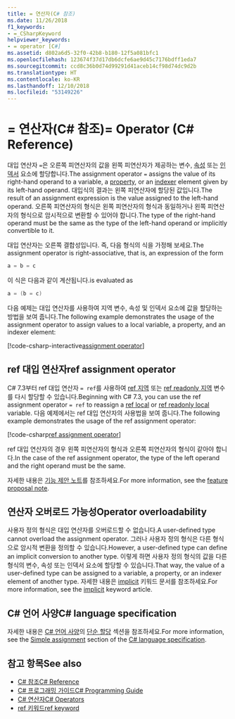 ```yaml
---
title: = 연산자(C# 참조)
ms.date: 11/26/2018
f1_keywords:
- =_CSharpKeyword
helpviewer_keywords:
- = operator [C#]
ms.assetid: d802a6d5-32f0-42b8-b180-12f5a081bfc1
ms.openlocfilehash: 123674f37d17db6dcfe6ae9d45c7176bdff1eda7
ms.sourcegitcommit: ccd8c36b0d74d99291d41aceb14cf98d74dc9d2b
ms.translationtype: HT
ms.contentlocale: ko-KR
ms.lasthandoff: 12/10/2018
ms.locfileid: "53149226"
---
```

# <a name="-operator-c-reference"></a><span data-ttu-id="dbff0-102">= 연산자(C# 참조)</span><span class="sxs-lookup"><span data-stu-id="dbff0-102">= Operator (C# Reference)</span></span>

<span data-ttu-id="dbff0-103">대입 연산자 `=`은 오른쪽 피연산자의 값을 왼쪽 피연산자가 제공하는 변수, [속성](../../programming-guide/classes-and-structs/properties.md) 또는 [인덱서](../../../csharp/programming-guide/indexers/index.md) 요소에 할당합니다.</span><span class="sxs-lookup"><span data-stu-id="dbff0-103">The assignment operator `=` assigns the value of its right-hand operand to a variable, a [property](../../programming-guide/classes-and-structs/properties.md), or an [indexer](../../../csharp/programming-guide/indexers/index.md) element given by its left-hand operand.</span></span> <span data-ttu-id="dbff0-104">대입식의 결과는 왼쪽 피연산자에 할당된 값입니다.</span><span class="sxs-lookup"><span data-stu-id="dbff0-104">The result of an assignment expression is the value assigned to the left-hand operand.</span></span> <span data-ttu-id="dbff0-105">오른쪽 피연산자의 형식은 왼쪽 피연산자의 형식과 동일하거나 왼쪽 피연산자의 형식으로 암시적으로 변환할 수 있어야 합니다.</span><span class="sxs-lookup"><span data-stu-id="dbff0-105">The type of the right-hand operand must be the same as the type of the left-hand operand or implicitly convertible to it.</span></span>

<span data-ttu-id="dbff0-106">대입 연산자는 오른쪽 결합성입니다. 즉, 다음 형식의 식을 가정해 보세요.</span><span class="sxs-lookup"><span data-stu-id="dbff0-106">The assignment operator is right-associative, that is, an expression of the form</span></span>

```csharp
a = b = c
```

<span data-ttu-id="dbff0-107">이 식은 다음과 같이 계산됩니다.</span><span class="sxs-lookup"><span data-stu-id="dbff0-107">is evaluated as</span></span>

```csharp
a = (b = c)
```

<span data-ttu-id="dbff0-108">다음 예제는 대입 연산자를 사용하여 지역 변수, 속성 및 인덱서 요소에 값을 할당하는 방법을 보여 줍니다.</span><span class="sxs-lookup"><span data-stu-id="dbff0-108">The following example demonstrates the usage of the assignment operator to assign values to a local variable, a property, and an indexer element:</span></span>

[!code-csharp-interactive[assignment operator](~/samples/snippets/csharp/language-reference/operators/AssignmentExamples.cs#Assignments)]

## <a name="ref-assignment-operator"></a><span data-ttu-id="dbff0-109">ref 대입 연산자</span><span class="sxs-lookup"><span data-stu-id="dbff0-109">ref assignment operator</span></span>

<span data-ttu-id="dbff0-110">C# 7.3부터 ref 대입 연산자 `= ref`를 사용하여 [ref 지역](../keywords/ref.md#ref-locals) 또는 [ref readonly 지역](../keywords/ref.md#ref-readonly-locals) 변수를 다시 할당할 수 있습니다.</span><span class="sxs-lookup"><span data-stu-id="dbff0-110">Beginning with C# 7.3, you can use the ref assignment operator `= ref` to reassign a [ref local](../keywords/ref.md#ref-locals) or [ref readonly local](../keywords/ref.md#ref-readonly-locals) variable.</span></span> <span data-ttu-id="dbff0-111">다음 예제에서는 ref 대입 연산자의 사용법을 보여 줍니다.</span><span class="sxs-lookup"><span data-stu-id="dbff0-111">The following example demonstrates the usage of the ref assignment operator:</span></span>

[!code-csharp[ref assignment operator](~/samples/snippets/csharp/language-reference/operators/AssignmentExamples.cs#RefAssignment)]

<span data-ttu-id="dbff0-112">ref 대입 연산자의 경우 왼쪽 피연산자의 형식과 오른쪽 피연산자의 형식이 같아야 합니다.</span><span class="sxs-lookup"><span data-stu-id="dbff0-112">In the case of the ref assignment operator, the type of the left operand and the right operand must be the same.</span></span>

<span data-ttu-id="dbff0-113">자세한 내용은 [기능 제안 노트](https://github.com/dotnet/csharplang/blob/master/proposals/csharp-7.3/ref-local-reassignment.md)를 참조하세요.</span><span class="sxs-lookup"><span data-stu-id="dbff0-113">For more information, see the [feature proposal note](https://github.com/dotnet/csharplang/blob/master/proposals/csharp-7.3/ref-local-reassignment.md).</span></span>

## <a name="operator-overloadability"></a><span data-ttu-id="dbff0-114">연산자 오버로드 가능성</span><span class="sxs-lookup"><span data-stu-id="dbff0-114">Operator overloadability</span></span>

<span data-ttu-id="dbff0-115">사용자 정의 형식은 대입 연산자를 오버로드할 수 없습니다.</span><span class="sxs-lookup"><span data-stu-id="dbff0-115">A user-defined type cannot overload the assignment operator.</span></span> <span data-ttu-id="dbff0-116">그러나 사용자 정의 형식은 다른 형식으로 암시적 변환을 정의할 수 있습니다.</span><span class="sxs-lookup"><span data-stu-id="dbff0-116">However, a user-defined type can define an implicit conversion to another type.</span></span> <span data-ttu-id="dbff0-117">이렇게 하면 사용자 정의 형식의 값을 다른 형식의 변수, 속성 또는 인덱서 요소에 할당할 수 있습니다.</span><span class="sxs-lookup"><span data-stu-id="dbff0-117">That way, the value of a user-defined type can be assigned to a variable, a property, or an indexer element of another type.</span></span> <span data-ttu-id="dbff0-118">자세한 내용은 [implicit](../keywords/implicit.md) 키워드 문서를 참조하세요.</span><span class="sxs-lookup"><span data-stu-id="dbff0-118">For more information, see the [implicit](../keywords/implicit.md) keyword article.</span></span>

## <a name="c-language-specification"></a><span data-ttu-id="dbff0-119">C# 언어 사양</span><span class="sxs-lookup"><span data-stu-id="dbff0-119">C# language specification</span></span>

<span data-ttu-id="dbff0-120">자세한 내용은 [C# 언어 사양](../language-specification/index.md)의 [단순 할당](~/_csharplang/spec/expressions.md#simple-assignment) 섹션을 참조하세요.</span><span class="sxs-lookup"><span data-stu-id="dbff0-120">For more information, see the [Simple assignment](~/_csharplang/spec/expressions.md#simple-assignment) section of the [C# language specification](../language-specification/index.md).</span></span>

## <a name="see-also"></a><span data-ttu-id="dbff0-121">참고 항목</span><span class="sxs-lookup"><span data-stu-id="dbff0-121">See also</span></span>

- [<span data-ttu-id="dbff0-122">C# 참조</span><span class="sxs-lookup"><span data-stu-id="dbff0-122">C# Reference</span></span>](../index.md)
- [<span data-ttu-id="dbff0-123">C# 프로그래밍 가이드</span><span class="sxs-lookup"><span data-stu-id="dbff0-123">C# Programming Guide</span></span>](../../programming-guide/index.md)
- [<span data-ttu-id="dbff0-124">C# 연산자</span><span class="sxs-lookup"><span data-stu-id="dbff0-124">C# Operators</span></span>](index.md)
- [<span data-ttu-id="dbff0-125">ref 키워드</span><span class="sxs-lookup"><span data-stu-id="dbff0-125">ref keyword</span></span>](../keywords/ref.md)
